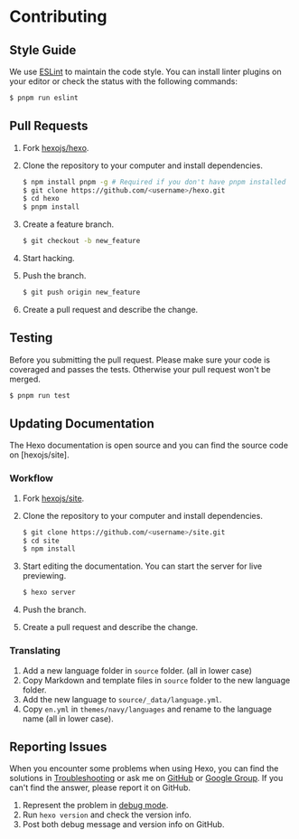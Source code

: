 # Contributing

## Style Guide

We use [ESLint] to maintain the code style. You can install linter plugins on your editor or check the status with the following commands:

``` bash
$ pnpm run eslint
```

## Pull Requests

1. Fork [hexojs/hexo](https://github.com/hexojs/hexo).
2. Clone the repository to your computer and install dependencies.

    ``` bash
    $ npm install pnpm -g # Required if you don't have pnpm installed
    $ git clone https://github.com/<username>/hexo.git
    $ cd hexo
    $ pnpm install
    ```
    
3. Create a feature branch.

    ``` bash
    $ git checkout -b new_feature
    ```
    
4. Start hacking.
5. Push the branch.

    ``` bash
    $ git push origin new_feature
    ```
    
6. Create a pull request and describe the change.

## Testing

Before you submitting the pull request. Please make sure your code is coveraged and passes the tests. Otherwise your pull request won't be merged.

``` bash
$ pnpm run test
```

## Updating Documentation

The Hexo documentation is open source and you can find the source code on [hexojs/site]. 

### Workflow

1. Fork [hexojs/site](https://github.com/hexojs/site).
2. Clone the repository to your computer and install dependencies.

    ``` bash
    $ git clone https://github.com/<username>/site.git
    $ cd site
    $ npm install
    ```
    
3. Start editing the documentation. You can start the server for live previewing.

    ``` bash
    $ hexo server
    ```
    
4. Push the branch.
5. Create a pull request and describe the change.

### Translating

1. Add a new language folder in `source` folder. (all in lower case)
2. Copy Markdown and template files in `source` folder to the new language folder.
3. Add the new language to `source/_data/language.yml`.
4. Copy `en.yml` in `themes/navy/languages` and rename to the language name (all in lower case).

## Reporting Issues

When you encounter some problems when using Hexo, you can find the solutions in [Troubleshooting](https://hexo.io/docs/troubleshooting.html) or ask me on [GitHub](https://github.com/hexojs/hexo/issues) or [Google Group](https://groups.google.com/group/hexo). If you can't find the answer, please report it on GitHub.

1. Represent the problem in [debug mode](https://hexo.io/docs/commands.html#Debug_mode).
2. Run `hexo version` and check the version info.    
3. Post both debug message and version info on GitHub.

[ESLint]: https://eslint.org/